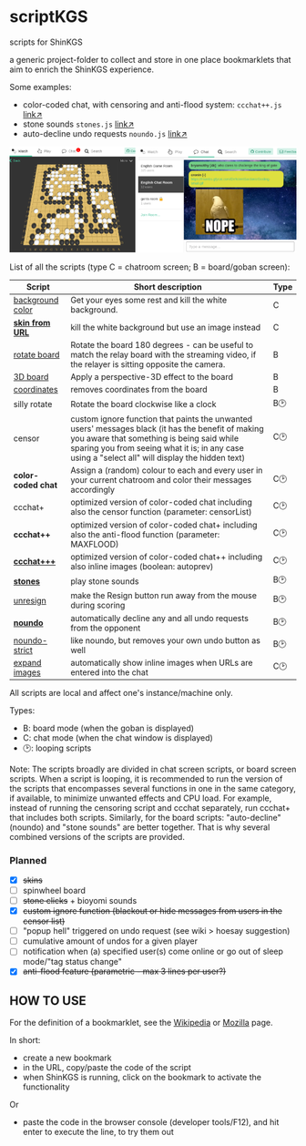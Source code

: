 # scriptKGS
scripts for ShinKGS

a generic project-folder to collect and store in one place bookmarklets that aim to enrich the ShinKGS experience. 

Some examples:
 - color-coded chat, with censoring and anti-flood system: `ccchat++.js` [link↗](https://github.com/darkronin/scriptKGS/blob/master/ccchat%2B%2B.js)
 - stone sounds `stones.js` [link↗](https://github.com/darkronin/scriptKGS/blob/master/stones.js)
 - auto-decline undo requests `noundo.js` [link↗](https://github.com/darkronin/scriptKGS/blob/master/noundo.js)
 
![banner](https://github.com/darkronin/scriptKGS/blob/master/screenshots/banner_scriptkgs.png)

List of all the scripts (type C = chatroom screen; B = board/goban screen):

  Script           | Short description                                        | Type
  ---------------- | ---------------------------------------------------------|------
  [background color](https://github.com/darkronin/scriptKGS/blob/master/background.js) | Get your eyes some rest and kill the white background.   | C
  [**skin from URL**](https://github.com/darkronin/scriptKGS/blob/master/skin.js)    | kill the white background but use an image instead       | C
  [rotate board](https://github.com/darkronin/scriptKGS/blob/master/rotateboard.js)     | Rotate the board 180 degrees - can be useful to match the relay board with the streaming video, if the relayer is sitting opposite the camera. | B
  [3D board](https://github.com/darkronin/scriptKGS/blob/master/board3D.js)         | Apply a perspective-3D effect to the board | B
  [coordinates](https://github.com/darkronin/scriptKGS/blob/master/coordinates.js)      | removes coordinates from the board         | B
  silly rotate     | Rotate the board clockwise like a clock    | B🕑
  censor           | custom ignore function that paints the unwanted users' messages black (it has the benefit of making you aware that something is being said while sparing you from seeing what it is; in any case using a "select all" will display the hidden text)  | C🕑
  **color-coded chat** | Assign a (random) colour to each and every user in your current chatroom and color their messages accordingly | C🕑
  ccchat+          | optimized version of color-coded chat including also the censor function (parameter: censorList) | C🕑
  **ccchat++**         | optimized version of color-coded chat+ including also the anti-flood function (parameter: MAXFLOOD)  | C🕑 
  [**ccchat+++**](https://github.com/darkronin/scriptKGS/blob/master/ccchat%2B%2B%2B.js)        | optimized version of color-coded chat++ including also inline images (boolean: autoprev)             | C🕑 
  [**stones**](https://github.com/darkronin/scriptKGS/blob/master/stones.js)           | play stone sounds | B🕑
  [unresign](https://github.com/darkronin/scriptKGS/blob/master/unresign.js)         | make the Resign button run away from the mouse during scoring     | B🕑
  [**noundo**](https://github.com/darkronin/scriptKGS/blob/master/noundo.js)           | automatically decline any and all undo requests from the opponent | B🕑
  [noundo-strict](https://github.com/darkronin/scriptKGS/blob/master/noundo-strict.js)    | like noundo, but removes your own undo button as well             | B🕑
  [expand images](https://github.com/darkronin/scriptKGS/blob/master/expandimg.js)    | automatically show inline images when URLs are entered into the chat | C🕑 
  
All scripts are local and affect one's instance/machine only.

Types:
 - B: board mode (when the goban is displayed)
 - C: chat mode (when the chat window is displayed)
 - 🕑: looping scripts
 
Note: The scripts broadly are divided in chat screen scripts, or board screen scripts. When a script is looping, it is recommended to run the version of the scripts that encompasses several functions in one in the same category, if available, to minimize unwanted effects and CPU load. For example, instead of running the censoring script and ccchat separately, run ccchat+ that includes both scripts. Similarly, for the board scripts: "auto-decline" (noundo) and "stone sounds" are better together. That is why several combined versions of the scripts are provided.

### Planned
  - [X] ~~skins~~
  - [ ] spinwheel board
  - [ ] ~~stone clicks~~ + bioyomi sounds
  - [x] ~~custom ignore function (blackout or hide messages from users in the censor list)~~
  - [ ] "popup hell" triggered on undo request (see wiki > hoesay suggestion)
  - [ ] cumulative amount of undos for a given player
  - [ ] notification when (a) specified user(s) come online or go out of sleep mode/"tag status change"
  - [X] ~~anti-flood feature (parametric - max 3 lines per user?)~~

## HOW TO USE
For the definition of a bookmarklet, see the [Wikipedia](https://en.wikipedia.org/wiki/Bookmarklet) or [Mozilla](https://support.mozilla.org/en-US/kb/bookmarklets-perform-common-web-page-tasks) page.

In short: 

 * create a new bookmark
 * in the URL, copy/paste the code of the script
 * when ShinKGS is running, click on the bookmark to activate the functionality

Or

 * paste the code in the browser console (developer tools/F12), and hit enter to execute the line, to try them out
